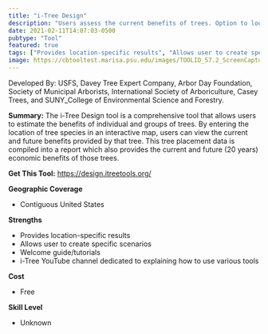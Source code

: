 ```yaml
---
title: "i-Tree Design"
description: "Users assess the current benefits of trees. Option to look at data for the current year, in 100 years, and then as combined benefits over the next 10 years."
date: 2021-02-11T14:07:03-0500
pubtype: "Tool"
featured: true
tags: ["Provides location-specific results", "Allows user to create specific scenarios", "Welcome guide/tutorials", "i-Tree YouTube channel dedicated to explaining how to use various tools"]
image: https://cbtooltest.marisa.psu.edu/images/TOOLID_57.2_ScreenCapture-1.png
---
```

Developed By: USFS, Davey Tree Expert Company, Arbor Day Foundation, Society of Municipal Arborists, International Society of Arboriculture, Casey Trees, and SUNY_College of Environmental Science and Forestry.

**Summary:** The i-Tree Design tool is a comprehensive tool that allows users to estimate the benefits of individual and groups of trees. By entering the location of tree species in an interactive map, users can view the current and future benefits provided by that tree. This tree placement data is compiled into a report which also provides the current and future (20 years) economic benefits of those trees.

__**Get This Tool:**__ https://design.itreetools.org/

__**Geographic Coverage**__
- Contiguous United States

__**Strengths**__
-  Provides location-specific results
-   Allows user to create specific scenarios
-   Welcome guide/tutorials
-   i-Tree YouTube channel dedicated to explaining how to use various tools

__**Cost**__
- Free

__**Skill Level**__
- Unknown
